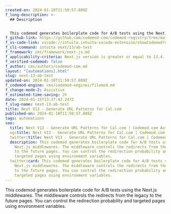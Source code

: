 ```yaml
---
created-on: 2024-01-10T11:59:57.889Z
f_long-description: >-
  ## Description


  This codemod generates boilerplate code for A/B tests using the Next.js middlewares. The middleware controls the redirects from the legacy to the future pages. You can control the redirection probability and targeted pages using environment variables.
f_github-link: https://github.com/codemod-com/codemod-registry/tree/main/codemods/next/13/ab-test
f_vs-code-link: vscode://intuita.intuita-vscode-extension/showCodemod?chd=Y5-JVNlxY1TrlnY8bjuuboA6cWs
f_cli-command: intuita next/13/ab-test
f_framework: cms/framework/next-js.md
f_applicability-criteria: Next.js version is greater or equal to 13.4.
f_verified-codemod: false
f_author: cms/authors/codemod-com.md
layout: "[automations].html"
slug: next-13-ab-test
updated-on: 2024-01-10T11:59:57.889Z
f_codemod-engine: cms/codemod-engines/filemod.md
f_change-mode-2: Assistive
f_estimated-time-saving: 2h
date: 2024-01-15T13:37:43.247Z
f_slug-name: next-13-ab-test
title: Next V13 - Generate URL Patterns for Cal.com
published-on: 2024-01-10T11:59:57.889Z
tags: automations
seo:
  title: Next V13 - Generate URL Patterns for Cal.com | Codemod.com Automations
  og:title: Next V13 - Generate URL Patterns for Cal.com | Codemod.com Automations
  twitter:title: Next V13 - Generate URL Patterns for Cal.com | Codemod.com Automations
  description: This codemod generates boilerplate code for A/B tests using the
    Next.js middlewares. The middleware controls the redirects from the legacy
    to the future pages. You can control the redirection probability and
    targeted pages using environment variables.
  twitter:card: This codemod generates boilerplate code for A/B tests using the
    Next.js middlewares. The middleware controls the redirects from the legacy
    to the future pages. You can control the redirection probability and
    targeted pages using environment variables.
---
```

This codemod generates boilerplate code for A/B tests using the Next.js middlewares. The middleware controls the redirects from the legacy to the future pages. You can control the redirection probability and targeted pages using environment variables.